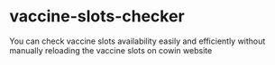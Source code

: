 # vaccine-slots-checker
You can check vaccine slots availability easily and efficiently without manually reloading the vaccine slots on cowin website
